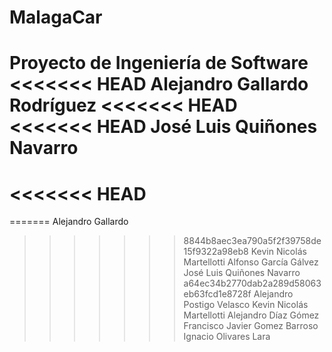 ﻿# MalagaCar
Proyecto de Ingeniería de Software
<<<<<<< HEAD
Alejandro Gallardo Rodríguez
<<<<<<< HEAD
<<<<<<< HEAD
**José Luis Quiñones Navarro**
=======
<<<<<<< HEAD
=======
=======
Alejandro Gallardo 
>>>>>>> 8844b8aec3ea790a5f2f39758de15f9322a98eb8
Kevin Nicolás Martellotti
Alfonso García Gálvez
José Luis Quiñones Navarro
>>>>>>> a64ec34b2770dab2a289d58063eb63fcd1e8728f
Alejandro Postigo Velasco
Kevin Nicolás Martellotti
Alejandro Díaz Gómez
Francisco Javier Gomez Barroso
Ignacio Olivares Lara

